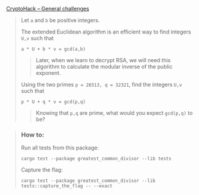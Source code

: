 [CryptoHack – General challenges](https://cryptohack.org/challenges/general/)

> Let `a` and `b` be positive integers.
>
> The extended Euclidean algorithm is an efficient way to find integers `U,v` such that
>
>     a * U + b * v = gcd(a,b)
>
> > Later, when we learn to decrypt RSA, we will need this algorithm to calculate the modular inverse of the public exponent.
>
> Using the two primes `p = 26513, q = 32321`, find the integers `U,v` such that
>
>     p * U + q * v = gcd(p,q)
>
> > Knowing that `p,q` are prime, what would you expect `gcd(p,q)` to be?

> ### How to:
> Run all tests from this package:
>
>     cargo test --package greatest_common_divisor --lib tests
>
> Capture the flag:
>
>     cargo test --package greatest_common_divisor --lib tests::capture_the_flag -- --exact
